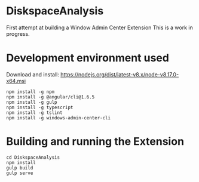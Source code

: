 # DiskspaceAnalysis

First attempt at building a Window Admin Center Extension
This is a work in progress.

# Development environment used
Download and install: https://nodejs.org/dist/latest-v8.x/node-v8.17.0-x64.msi

```
npm install -g npm
npm install -g @angular/cli@1.6.5
npm install -g gulp
npm install -g typescript
npm install -g tslint
npm install -g windows-admin-center-cli
```

# Building and running the Extension

```
cd DiskspaceAnalysis
npm install
gulp build
gulp serve
```
